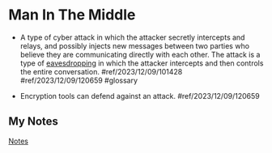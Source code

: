 # Man In The Middle
- A type of cyber attack in which the attacker secretly intercepts and relays, and possibly injects new messages between two parties who believe they are communicating directly with each other. The attack is a type of [eavesdropping](eavesdropping.md) in which the attacker intercepts and then controls the entire conversation. #ref/2023/12/09/101428 #ref/2023/12/09/120659 #glossary

- Encryption tools can defend against an attack. #ref/2023/12/09/120659
## My Notes
[Notes](mynotes/man-in-the-middle-notes.md)
